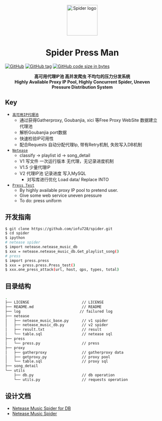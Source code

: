 <p align="center"><a href="https://wyydsb.xin" target="_blank" rel="noopener noreferrer"><img width="100" src="https://cdn.nlark.com/yuque/0/2018/jpeg/104214/1540358574166-46cbbfd2-69fa-4406-aba9-784bf65efdf9.jpeg" alt="Spider logo"></a></p>
<h1 align="center">Spider Press Man</h1>

[![GitHub](https://img.shields.io/github/license/iofu728/spider.svg?style=popout-square)](https://github.com/iofu728/spider/master/LICENSE)
[![GitHub tag](https://img.shields.io/github/tag/iofu728/spider.svg?style=popout-square)](https://github.com/iofu728/spider)
[![GitHub code size in bytes](https://img.shields.io/github/languages/code-size/iofu728/spider.svg?style=popout-square)](https://github.com/iofu728/spider)

<div align="center"><strong>高可用代理IP池 高并发爬虫 不均匀的压力分发系统 </strong></div>
<div align="center"><strong>Highly Available Proxy IP Pool, Highly Concurrent Spider, Uneven Pressure Distribution System</strong></div>

## Key

* <u>`高可用IP代理池`</u>
  + 通过获得Gatherproxy, Goubanjia, xici 等Free Proxy WebSite 数据建立代理池
  + 解析Goubanjia port数据
  + 快速检验IP可用性
  + 配合Requests 自动分配代理Ip, 带有Retry机制, 失败写入DB机制
* <u>`Netease`</u>
  + classify -> playlist id -> song_detail
  + V1 写文件 一次运行版本 无代理，无记录进度机制
  + V1.5 少量代理IP
  + V2 代理IP池 记录进度 写入MySQL
    - 对写库进行优化 Load data/ Replace INTO
* <u>`Press Test`</u>
  + By highly available proxy IP pool to pretend user.
  + Give some web service uneven pressure
  + To do: press uniform

## 开发指南

```bash
$ git clone https://github.com/iofu728/spider.git
$ cd spider
$ ipython
# netease spider
$ import netease.netease_music_db
$ xxx = netease.netease_music_db.Get_playlist_song()
# press
$ import press.press
$ xxx = press.press.Press_test()
$ xxx.one_press_attack(url, host, qps, types, total)
```

## 目录结构
```bash
.
├── LICENSE                        // LICENSE
├── README.md                      // README
├── log                           // failured log
├── netease
│   ├── netease_music_base.py      // v1 spider
│   ├── netease_music_db.py        // v2 spider
│   ├── result.txt                 // result
│   └── table.sql                  // netease sql
├── press
│   └── press.py                   // press
├── proxy
│   ├── gatherproxy                // gatherproxy data
│   ├── getproxy.py                // proxy pool
│   └── table.sql                  // proxy sql
├── song_detail
└── utils
    ├── db.py                      // db operation
    └── utils.py                   // requests operation
```

## 设计文档
* [Netease Music Spider for DB](https://wyydsb.xin/other/neteasedb.html)
* [Netease Music Spider](https://wyydsb.xin/other/netease.html)


